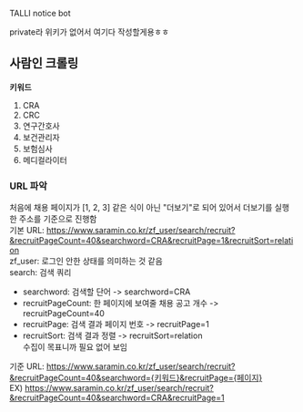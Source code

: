 TALLI notice bot

private라 위키가 없어서 여기다 작성할게용ㅎㅎ  

## 사람인 크롤링  
**키워드**  
1. CRA  
2. CRC  
3. 연구간호사  
4. 보건관리자  
5. 보험심사  
6. 메디컬라이터  

### URL 파악  
처음에 채용 페이지가 [1, 2, 3] 같은 식이 아닌 "더보기"로 되어 있어서 더보기를 실행한 주소를 기준으로 진행함  
기본 URL: https://www.saramin.co.kr/zf_user/search/recruit?&recruitPageCount=40&searchword=CRA&recruitPage=1&recruitSort=relation  
zf_user: 로그인 안한 상태를 의미하는 것 같음  
search: 검색 쿼리  
* searchword: 검색할 단어 -> searchword=CRA  
* recruitPageCount: 한 페이지에 보여줄 채용 공고 개수 -> recruitPageCount=40  
* recruitPage: 검색 결과 페이지 번호 -> recruitPage=1  
* recruitSort: 검색 결과 정렬 -> recruitSort=relation  
수집이 목표니까 필요 없어 보임

기준 URL: https://www.saramin.co.kr/zf_user/search/recruit?&recruitPageCount=40&searchword={키워드}&recruitPage={페이지}  
EX) https://www.saramin.co.kr/zf_user/search/recruit?&recruitPageCount=40&searchword=CRA&recruitPage=1  
